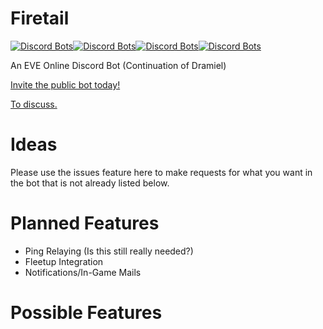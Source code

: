 # Firetail
[![Discord Bots](https://discordbots.org/api/widget/servers/389952638327717928.svg)](https://discordbots.org/bot/389952638327717928)[![Discord Bots](https://discordbots.org/api/widget/status/389952638327717928.svg)](https://discordbots.org/bot/389952638327717928)[![Discord Bots](https://discordbots.org/api/widget/upvotes/389952638327717928.svg)](https://discordbots.org/bot/389952638327717928)[![Discord Bots](https://discordbots.org/api/widget/owner/389952638327717928.svg)](https://discordbots.org/bot/389952638327717928)


An EVE Online Discord Bot (Continuation of Dramiel)


[Invite the public bot today!](https://discordapp.com/oauth2/authorize?client_id=389952638327717928&scope=bot&permissions=0)


[To discuss.](https://discord.gg/ZWmzTP3)


# Ideas
Please use the issues feature here to make requests for what you want in the bot that is not already listed below.

# Planned Features
- Ping Relaying (Is this still really needed?)
- Fleetup Integration
- Notifications/In-Game Mails

# Possible Features
